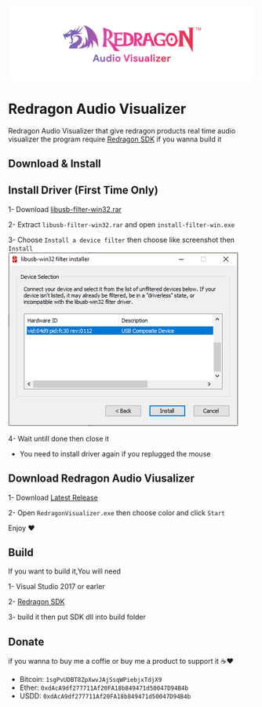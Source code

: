 ![](redragonAV.png)
# Redragon Audio Visualizer
Redragon Audio Visualizer that give redragon products real time audio visualizer
the program require [Redragon SDK](https://github.com/D4rkTT/Redragon-RGB-SDK) if you wanna build it

## Download & Install

## Install Driver (First Time Only)
1- Download [libusb-filter-win32.rar]()

2- Extract `libusb-filter-win32.rar` and open `install-filter-win.exe`

3- Choose `Install a device filter` then choose like screenshot then `Install`
![](LIBUSB-FILTER.png)

4- Wait untill done then close it
* You need to install driver again if you replugged the mouse

## Download Redragon Audio Viusalizer
1- Download [Latest Release](https://github.com/D4rkTT/Redragon-Audio-Visualizer/releases/download/1.0.0/Redragon.Audio.Visualizer.V1.0.0.rar)

2- Open `RedragonVisualizer.exe` then choose color and click `Start`

Enjoy ❤

## Build
If you want to build it,You will need 

1- Visual Studio 2017 or earler

2- [Redragon SDK](https://github.com/D4rkTT/Redragon-RGB-SDK)

3- build it then put SDK dll into build folder

## Donate
if you wanna to buy me a coffie or buy me a product to support it ☕❤
- Bitcoin: ``1sgPvUDBT8ZpXwvJAjSsqWPiebjxTdjX9``
- Ether:   ``0xdAcA9df277711Af20FA18b849471d50047D94B4b``
- USDD:    ``0xdAcA9df277711Af20FA18b849471d50047D94B4b``
